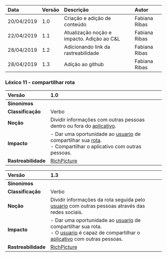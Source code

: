 |Data|Versão|Descrição|Autor|
|:---|:---|:---|:---|
|20/04/2019|1.0|Criação e adição de conteúdo|Fabiana Ribas|
|22/04/2019|1.1|Atualização noção e impacto. Adição ao C&L|Fabiana Ribas|
|28/04/2019|1.2|Adicionando link da rastreabilidade|Fabiana Ribas|
|28/04/2019|1.3|Adição ao github|Fabiana Ribas|

### Léxico 11 - compartilhar rota
|Versão|1.0
|:-|:-|
|**Sinonimos**|
|**Classificação**| Verbo |
|**Noção**|Dividir informações com outras pessoas dentro ou fora do [aplicativo](https://github.com/Andre-Eduardo/2019.1-Requisitos-Moovit/wiki/L03---aplica%C3%A7ao-mobile).|
|**Impacto**|- Dar uma oportunidade ao [usuario](https://github.com/Andre-Eduardo/2019.1-Requisitos-Moovit/wiki/L65-Usu%C3%A1rio) de compartilhar sua [rota]().<br> - Compartilhar o aplicativo com outras pessoas.|
|**Rastreabilidade**| [RichPicture](https://github.com/Andre-Eduardo/2019.1-Requisitos-Moovit/wiki/RichPicture-Vers%C3%A3o-1.2#rp012---usu%C3%A1rio-mobile-cadastrado-e-n%C3%A3o-cadastrado)|


|Versão|1.3
|:-|:-|
|**Sinonimos**|
|**Classificação**| Verbo |
|**Noção**|Dividir informações da rota seguida pelo [usuario](https://github.com/Andre-Eduardo/2019.1-Requisitos-Moovit/wiki/L65-Usu%C3%A1rio) com outras pessoas através das redes sociais.|
|**Impacto**|- Dar uma oportunidade ao [usuario](https://github.com/Andre-Eduardo/2019.1-Requisitos-Moovit/wiki/L65-Usu%C3%A1rio) de compartilhar sua rota.<br> - O [usuario](https://github.com/Andre-Eduardo/2019.1-Requisitos-Moovit/wiki/L65-Usu%C3%A1rio) é capaz de compartilhar o [aplicativo](https://github.com/Andre-Eduardo/2019.1-Requisitos-Moovit/wiki/L03---aplica%C3%A7ao-mobile) com outras pessoas.|
|**Rastreabilidade**| [RichPicture](https://github.com/Andre-Eduardo/2019.1-Requisitos-Moovit/wiki/RichPicture-Vers%C3%A3o-1.2#rp012---usu%C3%A1rio-mobile-cadastrado-e-n%C3%A3o-cadastrado)|